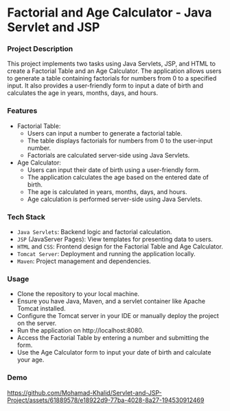 # Factorial and Age Calculator - Java Servlet and JSP
### Project Description
This project implements two tasks using Java Servlets, JSP, and HTML to create a Factorial Table and an Age Calculator. The application allows users to generate a table containing factorials for numbers from 0 to a specified input. It also provides a user-friendly form to input a date of birth and calculates the age in years, months, days, and hours.
### Features
- Factorial Table:
  - Users can input a number to generate a factorial table.
  - The table displays factorials for numbers from 0 to the user-input number.
  - Factorials are calculated server-side using Java Servlets.
- Age Calculator:
  - Users can input their date of birth using a user-friendly form.
  - The application calculates the age based on the entered date of birth.
  - The age is calculated in years, months, days, and hours.
  - Age calculation is performed server-side using Java Servlets.
### Tech Stack
- `Java Servlets`: Backend logic and factorial calculation.
- `JSP` (JavaServer Pages): View templates for presenting data to users.
- `HTML` and `CSS`: Frontend design for the Factorial Table and Age Calculator.
- `Tomcat Server`: Deployment and running the application locally.
- `Maven`: Project management and dependencies.
### Usage
- Clone the repository to your local machine.
- Ensure you have Java, Maven, and a servlet container like Apache Tomcat installed.
- Configure the Tomcat server in your IDE or manually deploy the project on the server.
- Run the application on http://localhost:8080.
- Access the Factorial Table by entering a number and submitting the form.
- Use the Age Calculator form to input your date of birth and calculate your age.
### Demo


https://github.com/Mohamad-Khalid/Servlet-and-JSP-Project/assets/61889578/e18922d9-77ba-4028-8a27-194530912469


